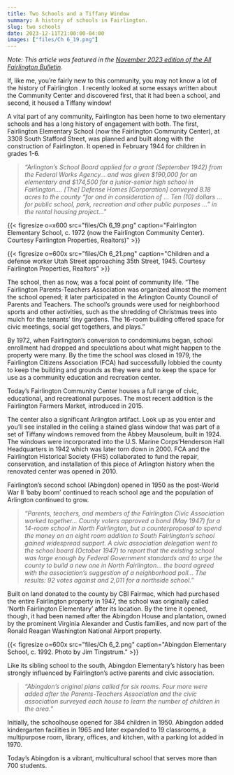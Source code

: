 ```yaml
---
title: Two Schools and a Tiffany Window
summary: A history of schools in Fairlington.
slug: two schools
date: 2023-12-11T21:00:00-04:00
images: ["files/Ch 6_19.png"]
---
```


*Note: This article was featured in the [November 2023 edition of the All Fairlington Bulletin](http://www.fca-fairlington.org/wp-content/uploads/november_2023_afb.pdf#page=25).*

If, like me, you’re fairly new to this community, you may not know a lot of the history of Fairlington . I recently looked at some essays written about the Community Center and discovered first, that it had been a school, and second, it housed a Tiffany window!

A vital part of any community, Fairlington has been home to two elementary schools and has a long history of engagement with both. The first, Fairlington Elementary School (now the Fairlington Community Center), at 3308 South Stafford Street, was planned and built along with the construction of Fairlington. It opened in February 1944 for children in grades 1-6.

> *“Arlington’s School Board applied for a grant (September 1942) from the Federal Works Agency… and was given $190,000 for an elementary and $174,500 for a junior-senior high school in Fairlington…. [The] Defense Homes [Corporation] conveyed 8.18 acres to the county “for and in consideration of … Ten (10) dollars … for public school, park, recreation and other public purposes …” in the rental housing project…”*

{{< figresize o=x600 src="files/Ch 6_19.png" caption="Fairlington Elementary School, c. 1972 (now the Fairlington Community Center). Courtesy Fairlington Properties, Realtors)" >}}

{{< figresize o=600x src="files/Ch 6_21.png" caption="Children and a defense worker Utah Street approaching 35th Street, 1945. Courtesy Fairlington Properties, Realtors" >}}

The school, then as now, was a focal point of community life. “The Fairlington Parents-Teachers Association was organized almost the moment the school opened; it later participated in the Arlington County Council of Parents and Teachers. The school’s grounds were used for neighborhood sports and other activities, such as the shredding of Christmas trees into mulch for the tenants’ tiny gardens. The 16-room building offered space for civic meetings, social get togethers, and plays.”

By 1972, when Fairlington’s conversion to condominiums began, school enrollment had dropped and speculations about what might happen to the property were many. By the time the school was closed in 1979, the Fairlington Citizens Association (FCA) had successfully lobbied the county to keep the building and grounds as they were and to keep the space for use as a community education and recreation center.

Today’s Fairlington Community Center houses a full range of civic, educational, and recreational purposes. The most recent addition is the Fairlington Farmers Market, introduced in 2015.

The center also a significant Arlington artifact. Look up as you enter and you’ll see installed in the ceiling a stained glass window that was part of a set of Tiffany windows removed from the Abbey Mausoleum, built in 1924.  The windows were incorporated into the U.S. Marine Corps’Henderson Hall Headquarters in 1942 which was later torn down in 2000. FCA and the Fairlington Historical Society (FHS) collaborated to fund the repair, conservation, and installation of this piece of Arlington history when the renovated center was opened in 2010.

Fairlington’s second school (Abingdon) opened in 1950 as the post-World War II ‘baby boom’ continued to reach school age and the population of Arlington continued to grow.

> *“Parents, teachers, and members of the Fairlington Civic Association worked together… County voters approved a bond (May 1947) for a 14-room school in North Fairlington, but a counterproposal to spend the money on an eight room addition to South Fairlington’s school gained widespread support. A civic association delegation went to the school board (October 1947) to report that the existing school was large enough by Federal Government standards and to urge the county to build a new one in North Fairlington… the board agreed with the association’s suggestion of a neighborhood poll… The results: 92 votes against and 2,011 for a northside school.”*

Built on land donated to the county by CBI Fairmac, which had purchased the entire Fairlington property in 1947, the school was originally called ‘North Fairlington Elementary’ after its location. By the time it opened, though, it had been named after the Abingdon House and plantation, owned by the prominent Virginia Alexander and Custis families, and now part of the Ronald Reagan Washington National Airport property.

{{< figresize o=600x src="files/Ch 6_2.png" caption="Abingdon Elementary School, c. 1992. Photo by Jim Tingstrum." >}}

Like its sibling school to the south, Abingdon Elementary’s history has been strongly influenced by Fairlington’s active parents and civic association.

> *“Abingdon’s original plans called for six rooms. Four more were added after the Parents-Teachers Association and the civic association surveyed each house to learn the number of children in the area.”*

Initially, the schoolhouse opened for 384 children in 1950. Abingdon added kindergarten facilities in 1965 and later expanded to 19 classrooms, a multipurpose room, library, offices, and kitchen, with a parking lot added in 1970.

Today’s Abingdon is a vibrant, multicultural school that serves more than 700 students.